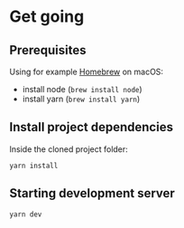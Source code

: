 # Get going

## Prerequisites

Using for example [Homebrew](https://brew.sh/) on macOS:

* install node (`brew install node`)
* install yarn (`brew install yarn`)

## Install project dependencies

Inside the cloned project folder:

```
yarn install
```

## Starting development server

```
yarn dev
```
